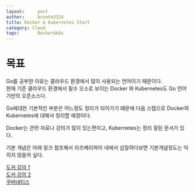 ```yaml
---
layout:     post
author:     bcnote3314
title: Docker & Kubernetes Start
category: Cloud
tags: 		Docker&k8s
---
```


# 목표

Go를 공부한 이유는 클라우드 환경에서 많이 사용되는 언어이기 때문이다.  
현재 기준 클라우드 환경에서 필수 오소로 보이는 Docker 와 Kubernetes도 Go 언어 기반의 오픈소스다.  

Go에대한 기본적인 부분은 어느정도 정리가 되어가기 떄문에 다음 스텝으로 Docker와 Kubernetes에 대해서 정리할 예정이다.  

Docker는 관련 자료나 강의가 많이 있는편이고, Kubernetes는 정리 잘된 문서가 있다. 

기본 개념은 아래 링크 참조해서 라즈베리파이 내에서 삽질하다보면 기본개념정도는 익히지 않을까 싶다.

[도커 강의 1](https://www.youtube.com/watch?v=ePpiEy_C_jk&list=PLnIaYcDMsSczk-byS2iCDmQCfVU_KHWDk)  
[도커 강의 2](https://opentutorials.org/course/128/8657)  
[쿠버네티스](https://kubernetes.io/ko/docs/tutorials/kubernetes-basics/)
